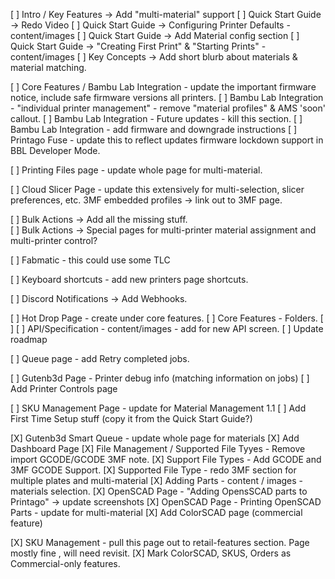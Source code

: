 [ ] Intro / Key Features -> Add "multi-material" support 
[ ] Quick Start Guide -> Redo Video 
[ ] Quick Start Guide -> Configuring Printer Defaults - content/images
[ ] Quick Start Guide -> Add Material config section
[ ] Quick Start Guide -> "Creating First Print" & "Starting Prints" - content/images
[ ] Key Concepts -> Add short blurb about materials & material matching.

[ ] Core Features / Bambu Lab Integration - update the important firmware notice, include safe firmware versions all printers.
[ ] Bambu Lab Integration - "individual printer management" - remove "material profiles" & AMS 'soon' callout.
[ ] Bambu Lab Integration -  Future updates - kill this section. 
[ ] Bambu Lab Integration - add firmware and downgrade instructions
[ ] Printago Fuse - update this to reflect updates firmware lockdown support in BBL Developer Mode.

[ ] Printing Files page - update whole page for multi-material.

[ ] Cloud Slicer Page - update this extensively for multi-selection, slicer preferences, etc.  3MF embedded profiles -> link out to 3MF page.

[ ] Bulk Actions -> Add all the missing stuff.  
[ ] Bulk Actions -> Special pages for multi-printer material assignment	and multi-printer control?

[ ] Fabmatic - this could use some TLC

[ ] Keyboard shortcuts - add new printers page shortcuts.

[ ] Discord Notifications -> Add Webhooks.

[ ] Hot Drop Page - create under core features.
[ ] Core Features - Folders.
[ ] 
[ ] API/Specification - content/images - add for new API screen.
[ ] Update roadmap

[ ] Queue page - add Retry completed jobs.

[ ] Gutenb3d Page - Printer debug info (matching information on jobs)
[ ] Add Printer Controls page

[ ] SKU Management Page - update for Material Management 1.1
[ ] Add First Time Setup stuff (copy it from the Quick Start Guide?)



[X] Gutenb3d Smart Queue - update whole page for materials 
[X] Add Dashboard Page
[X] File Management / Supported File Tyyes - Remove import GCODE/GCODE 3MF note.
[X] Support File Types - Add GCODE and 3MF GCODE Support.
[X] Supported File Type - redo 3MF section for multiple plates and multi-material
[X] Adding Parts - content / images - materials selection.
[X] OpenSCAD Page - "Adding OpensSCAD parts to Printago" -> update screenshots
[X] OpenSCAD Page - Printing OpenSCAD Parts - update for multi-material
[X] Add ColorSCAD page (commercial feature)

[X] SKU Management - pull this page out to retail-features section.  Page mostly fine , will need revisit.
[X] Mark ColorSCAD, SKUS, Orders as Commercial-only features.